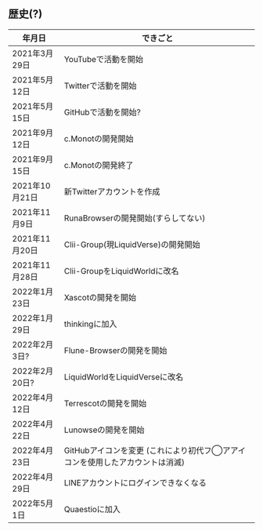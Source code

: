 ## 歴史(?)
|  年月日  |  できごと  |
| ---- | ---- |
|2021年3月29日|YouTubeで活動を開始|
|2021年5月12日|Twitterで活動を開始|
|2021年5月15日|GitHubで活動を開始?|
|2021年9月12日|c.Monotの開発開始|
|2021年9月15日|c.Monotの開発終了|
|2021年10月21日|新Twitterアカウントを作成|
|2021年11月9日|RunaBrowserの開発開始(すらしてない)|
|2021年11月20日|Clii-Group(現LiquidVerse)の開発開始|
|2021年11月28日|Clii-GroupをLiquidWorldに改名|
|2022年1月23日|Xascotの開発を開始|
|2022年1月29日|thinkingに加入|
|2022年2月3日?|Flune-Browserの開発を開始|
|2022年2月20日?|LiquidWorldをLiquidVerseに改名|
|2022年4月12日|Terrescotの開発を開始|
|2022年4月22日|Lunowseの開発を開始|
|2022年4月23日|GitHubアイコンを変更 (これにより初代フ◯アアイコンを使用したアカウントは消滅)|
|2022年4月29日|LINEアカウントにログインできなくなる|
|2022年5月1日|Quaestioに加入|